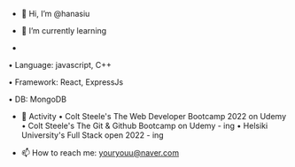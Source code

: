 - 👋 Hi, I’m @hanasiu


- 🌱 I’m currently learning
- 
 • Language: javascript, C++
 
 • Framework: React, ExpressJs
 
 • DB: MongoDB
 
              
- 💞️ Activity
 • Colt Steele's The Web Developer Bootcamp 2022 on Udemy
 • Colt Steele's The Git & Github Bootcamp on Udemy - ing
 • Helsiki University's Full Stack open 2022 - ing


- 📫 How to reach me: youryouu@naver.com
